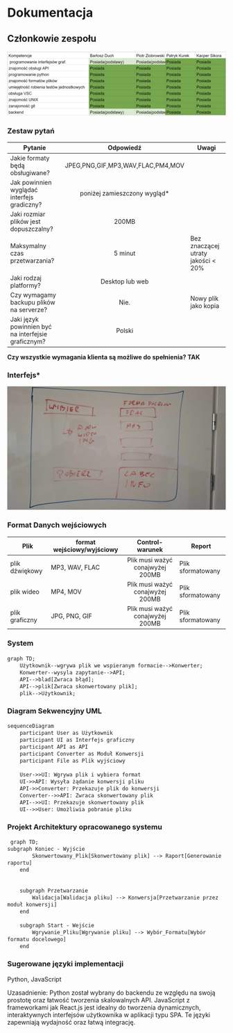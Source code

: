 # Dokumentacja

## Członkowie zespołu

![kompetenecje](https://raw.githubusercontent.com/kurs0n/IO_2024/refs/heads/main/pictures/tabela.png)

### Zestaw pytań

| Pytanie      | Odpowiedź                  | Uwagi|
| ------------- |:-------------------:| -----|
| Jakie formaty będą obsługiwane?   |JPEG,PNG,GIF,MP3,WAV,FLAC,PM4,MOV |  |
| Jak powinnien wyglądać interfejs gradiczny?   | poniżej zamieszczony wygląd*        |   |
| Jaki rozmiar plików jest dopuszczalny? | 200MB            |     |
| Maksymalny czas przetwarzania? | 5 minut | Bez znaczącej utraty jakości < 20%
| Jaki rodzaj platformy? | Desktop lub web |
| Czy wymagamy backupu plików na serverze? | Nie. | Nowy plik jako kopia
|Jaki język powinnien być na interfejsie graficznym? | Polski |

**Czy wszystkie wymagania klienta są możliwe do spełnienia? TAK**

### Interfejs*

![interfejs](https://raw.githubusercontent.com/kurs0n/IO_2024/refs/heads/main/pictures/design.jpg)

### Format Danych wejściowych
| Plik      | format wejściowy/wyjściowy | Control-warunek                  | Report|
| ------------- |-|:-------------------:| -----|
|plik dźwiękowy|MP3, WAV, FLAC| Plik musi ważyć conajwyżej 200MB | Plik sformatowany
|plik wideo|MP4, MOV| Plik musi ważyć conajwyżej 200MB | Plik sformatowany
|plik graficzny|JPG, PNG, GIF| Plik musi ważyć conajwyżej 200MB | Plik sformatowany

### System

```mermaid
graph TD;
    Użytkownik--wgrywa plik we wspieranym formacie-->Konwerter;
    Konwerter--wysyla zapytanie-->API;
    API-->blad[Zwraca błąd];
    API-->plik[Zwraca skonwertowany plik];
    plik-->Użytkownik;
```

### Diagram Sekwencyjny UML
```mermaid
sequenceDiagram
    participant User as Użytkownik
    participant UI as Interfejs graficzny
    participant API as API
    participant Converter as Moduł Konwersji
    participant File as Plik wyjściowy

    User->>UI: Wgrywa plik i wybiera format
    UI->>API: Wysyła żądanie konwersji pliku
    API->>Converter: Przekazuje plik do konwersji
    Converter-->>API: Zwraca skonwertowany plik
    API-->>UI: Przekazuje skonwertowany plik
    UI-->>User: Umożliwia pobranie pliku
 ```
### Projekt Architektury opracowanego systemu
```mermaid
 graph TD;
subgraph Koniec - Wyjście
        Skonwertowany_Plik[Skonwertowany plik] --> Raport[Generowanie raportu]
    end
    

    subgraph Przetwarzanie
        Walidacja[Walidacja pliku] --> Konwersja[Przetwarzanie przez moduł konwersji]
    end

    subgraph Start - Wejście
        Wgrywanie_Pliku[Wgrywanie pliku] --> Wybór_Formatu[Wybór formatu docelowego]
    end
```
### Sugerowane języki implementacji
Python, JavaScript

Uzasadnienie: Python został wybrany do backendu ze względu na swoją prostotę oraz łatwość tworzenia skalowalnych API. JavaScript z frameworkami jak React.js jest idealny do tworzenia dynamicznych, interaktywnych interfejsów użytkownika w aplikacji typu SPA. Te języki zapewniają wydajność oraz łatwą integrację.
